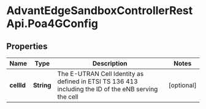 # AdvantEdgeSandboxControllerRestApi.Poa4GConfig

## Properties
Name | Type | Description | Notes
------------ | ------------- | ------------- | -------------
**cellId** | **String** | The E-UTRAN Cell Identity as defined in ETSI TS 136 413 including the ID of the eNB serving the cell | [optional] 


